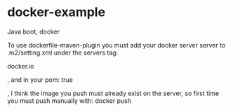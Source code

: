 # docker-example
Java boot, docker



To use dockerfile-maven-plugin you must add your docker server server to .m2/setting.xml under the servers tag:

<server>
  <id>docker.io</id>
  <username><user id></username>
  <password><password></password>
</server>

, and in your pom:
<useMavenSettingsForAuth>true</useMavenSettingsForAuth>

, I think the image you push must already exist on the server, so first time you must push manually with:
 docker push 